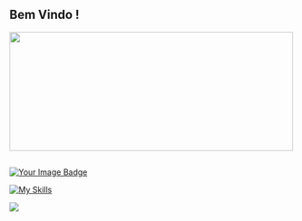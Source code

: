## Bem Vindo !

<div>
 <a href ="https://github.com/Nvkenin">
   <img height="210em" width="500em" src="https://github-readme-stats.vercel.app/api?username=Nvkenin&show_icons=true&theme=aura">
 </div>

##

<img src="https://tryhackme-badges.s3.amazonaws.com/Nukenin.png" alt="Your Image Badge" />

[![My Skills](https://skillicons.dev/icons?i=kali,linux)](https://skillicons.dev)

<a href="https://www.linkedin.com/in/raul-cambiatti-7b5139268/" target="_blank"><img src="https://img.shields.io/badge/-LinkedIn-%230077B5?style=for-the-badge&logo=linkedin&logoColor=white" target="_blank">
